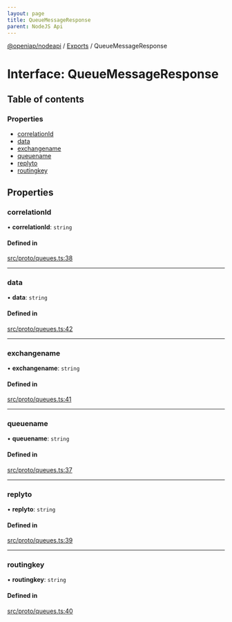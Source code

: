 ```yaml
---
layout: page
title: QueueMessageResponse
parent: NodeJS Api
---
```

[@openiap/nodeapi](../README.html#) / [Exports](../modules.html#) / QueueMessageResponse

# Interface: QueueMessageResponse

## Table of contents

### Properties

- [correlationId](QueueMessageResponse.html##correlationid)
- [data](QueueMessageResponse.html##data)
- [exchangename](QueueMessageResponse.html##exchangename)
- [queuename](QueueMessageResponse.html##queuename)
- [replyto](QueueMessageResponse.html##replyto)
- [routingkey](QueueMessageResponse.html##routingkey)

## Properties

### correlationId

• **correlationId**: `string`

#### Defined in

[src/proto/queues.ts:38](https://github.com/openiap/nodeapi/blob/a6b5438/src/proto/queues.ts#L38)

___

### data

• **data**: `string`

#### Defined in

[src/proto/queues.ts:42](https://github.com/openiap/nodeapi/blob/a6b5438/src/proto/queues.ts#L42)

___

### exchangename

• **exchangename**: `string`

#### Defined in

[src/proto/queues.ts:41](https://github.com/openiap/nodeapi/blob/a6b5438/src/proto/queues.ts#L41)

___

### queuename

• **queuename**: `string`

#### Defined in

[src/proto/queues.ts:37](https://github.com/openiap/nodeapi/blob/a6b5438/src/proto/queues.ts#L37)

___

### replyto

• **replyto**: `string`

#### Defined in

[src/proto/queues.ts:39](https://github.com/openiap/nodeapi/blob/a6b5438/src/proto/queues.ts#L39)

___

### routingkey

• **routingkey**: `string`

#### Defined in

[src/proto/queues.ts:40](https://github.com/openiap/nodeapi/blob/a6b5438/src/proto/queues.ts#L40)
